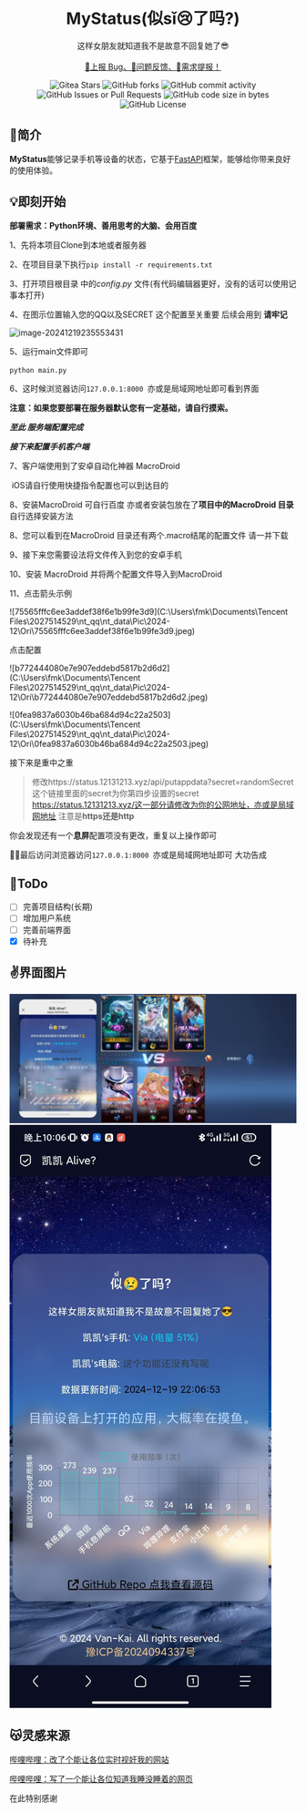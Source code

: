 <p align="center">
<h1 align="center">MyStatus(似sǐ😢了吗?)</h1>
</p>
<p align="center">
    这样女朋友就知道我不是故意不回复她了😎
    <br/>
    <br/>
    <a href="https://github.com/Van-Kai/MyStatus/issues/new" target="_blank">🐛上报 Bug、🤔问题反馈、📄需求提报！</a>
</p>
<p align="center">
    <img alt="Gitea Stars" src="https://img.shields.io/github/stars/Van-Kai/MyStatus?style=flat-square&logo=GitHub">
    <img alt="GitHub forks" src="https://img.shields.io/github/forks/Van-Kai/MyStatus?style=flat-square&logo=GitHub">
    <img alt="GitHub commit activity" src="https://img.shields.io/github/commit-activity/t/Van-Kai/MyStatus?style=flat-square&logo=GitHub">
    <img alt="GitHub Issues or Pull Requests" src="https://img.shields.io/github/issues-closed-raw/Van-Kai/MyStatus?style=flat-square&logo=GitHub">
    <img alt="GitHub code size in bytes" src="https://img.shields.io/github/languages/code-size/Van-Kai/MyStatus?style=flat-square&logo=GitHub">
    <img alt="GitHub License" src="https://img.shields.io/github/license/Van-Kai/MyStatus?style=flat-square">
</p>

## 🎉简介
**MyStatus**能够记录手机等设备的状态，它基于[FastAPI](https://fastapi.tiangolo.com/)框架，能够给你带来良好的使用体验。

## 💡即刻开始
**部署需求：Python环境、善用思考的大脑、会用百度**

1、先将本项目Clone到本地或者服务器

2、在项目目录下执行`pip install -r requirements.txt`

3、打开项目根目录 中的*config.py* 文件(有代码编辑器更好，没有的话可以使用记事本打开)

4、在图示位置输入您的QQ以及SECRET 这个配置至关重要 后续会用到 **请牢记** 

![image-20241219235553431](C:\Users\fmk\AppData\Roaming\Typora\typora-user-images\image-20241219235553431.png)

5、运行main文件即可

`python main.py`

6、这时候浏览器访问`127.0.0.1:8000 `亦或是局域网地址即可看到界面

**注意：如果您要部署在服务器默认您有一定基础，请自行摸索。**

***至此 服务端配置完成***

***接下来配置手机客户端***

7、客户端使用到了安卓自动化神器 MacroDroid 

​	iOS请自行使用快捷指令配置也可以到达目的

8、安装MacroDroid 可自行百度 亦或者安装包放在了**项目中的MacroDroid 目录** 自行选择安装方法

8、您可以看到在MacroDroid 目录还有两个.macro结尾的配置文件 请一并下载

9、接下来您需要设法将文件传入到您的安卓手机

10、安装 MacroDroid 并将两个配置文件导入到MacroDroid 

11、点击箭头示例

![75565fffc6ee3addef38f6e1b99fe3d9](C:\Users\fmk\Documents\Tencent Files\2027514529\nt_qq\nt_data\Pic\2024-12\Ori\75565fffc6ee3addef38f6e1b99fe3d9.jpeg)

点击配置

![b772444080e7e907eddebd5817b2d6d2](C:\Users\fmk\Documents\Tencent Files\2027514529\nt_qq\nt_data\Pic\2024-12\Ori\b772444080e7e907eddebd5817b2d6d2.jpeg)

![0fea9837a6030b46ba684d94c22a2503](C:\Users\fmk\Documents\Tencent Files\2027514529\nt_qq\nt_data\Pic\2024-12\Ori\0fea9837a6030b46ba684d94c22a2503.jpeg)

接下来是重中之重

> 修改https://status.12131213.xyz/api/putappdata?secret=randomSecret这个链接里面的secret为你第四步设置的secret https://status.12131213.xyz/这一部分请修改为你的公网地址，亦或是局域网地址 注意是**https还是http**

你会发现还有一个**息屏**配置项没有更改，重复以上操作即可

👩‍🎨最后访问浏览器访问`127.0.0.1:8000 `亦或是局域网地址即可 大功告成 

## 🥰ToDo

- [ ] 完善项目结构(长期)
- [ ] 增加用户系统
- [ ] 完善前端界面
- [x] 待补充

## ✌️界面图片
![](https://github.com/Van-Kai/MyStatus/blob/8b4d28a05999d398e9038242e1e1d470bcc10c4b/ReadmeSrc/ui1.jpg?raw=true)
![](https://github.com/Van-Kai/MyStatus/blob/8b4d28a05999d398e9038242e1e1d470bcc10c4b/ReadmeSrc/ui2.jpg?raw=true)
## 😽灵感来源
[哔哩哔哩：改了个能让各位实时视奸我的网站]([改了个能让各位实时视奸我的网站_哔哩哔哩_bilibili](https://www.bilibili.com/video/BV1LjB9YjEi3/?spm_id_from=333.1007.top_right_bar_window_default_collection.content.click&vd_source=b47e4ea7324766cf337912907843ffc9))

[哔哩哔哩：写了一个能让各位知道我睡没睡着的网页](https://www.bilibili.com/video/BV1fE421A7PE/?spm_id_from=333.1387.homepage.video_card.click)

在此特别感谢